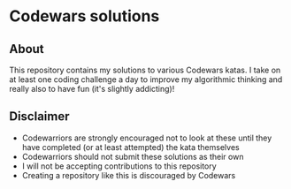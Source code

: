 # Codewars solutions

## About
This repository contains my solutions to various Codewars katas. I take on at least one coding challenge a day to improve my algorithmic thinking and really also to have fun (it's slightly addicting)!

## Disclaimer
- Codewarriors are strongly encouraged not to look at these until they have completed (or at least attempted) the kata themselves
- Codewarriors should not submit these solutions as their own
- I will not be accepting contributions to this repository
- Creating a repository like this is discouraged by Codewars

